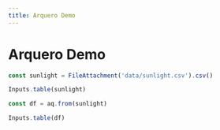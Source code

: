 ```yaml
---
title: Arquero Demo
---
```


# Arquero Demo

```js
const sunlight = FileAttachment('data/sunlight.csv').csv()
```

```js
Inputs.table(sunlight)
```

```js
const df = aq.from(sunlight)
```

```js
Inputs.table(df)
```
